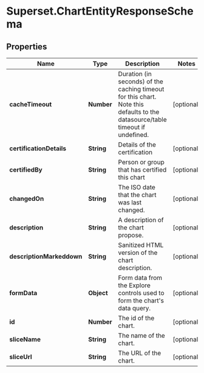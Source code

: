 # Superset.ChartEntityResponseSchema

## Properties
Name | Type | Description | Notes
------------ | ------------- | ------------- | -------------
**cacheTimeout** | **Number** | Duration (in seconds) of the caching timeout for this chart. Note this defaults to the datasource/table timeout if undefined. | [optional] 
**certificationDetails** | **String** | Details of the certification | [optional] 
**certifiedBy** | **String** | Person or group that has certified this chart | [optional] 
**changedOn** | **String** | The ISO date that the chart was last changed. | [optional] 
**description** | **String** | A description of the chart propose. | [optional] 
**descriptionMarkeddown** | **String** | Sanitized HTML version of the chart description. | [optional] 
**formData** | **Object** | Form data from the Explore controls used to form the chart&#x27;s data query. | [optional] 
**id** | **Number** | The id of the chart. | [optional] 
**sliceName** | **String** | The name of the chart. | [optional] 
**sliceUrl** | **String** | The URL of the chart. | [optional] 
